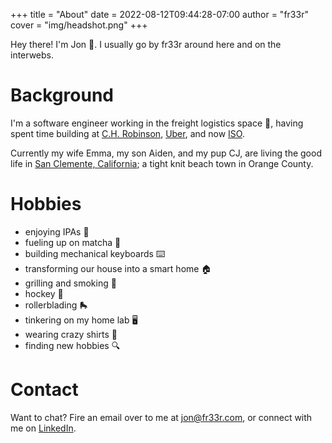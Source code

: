 +++
title = "About"
date = 2022-08-12T09:44:28-07:00
author = "fr33r"
cover = "img/headshot.png"
+++

Hey there! I'm Jon 👋. I usually go by fr33r around here and on the interwebs.

# Background

I'm a software engineer working in the freight logistics space 🚚, having spent
time building at [C.H. Robinson][chr], [Uber][uber-freight], and now [ISO][iso].

Currently my wife Emma, my son Aiden, and my pup CJ, are living the good life
in [San Clemente, California][san-clemente]; a tight knit beach town in
Orange County.

# Hobbies

- enjoying IPAs 🍻 
- fueling up on matcha 🍵
- building mechanical keyboards ⌨️ 
- transforming our house into a smart home 🏠
- grilling and smoking 🥩 
- hockey 🥅 
- rollerblading 🛼
- tinkering on my home lab 🖥
- wearing crazy shirts 👕 
- finding new hobbies 🔍

# Contact

Want to chat? Fire an email over to me at jon@fr33r.com, or connect with me on
[LinkedIn][linkedin].

[chr]: https://www.chrobinson.com/en-us/
[uber-freight]: https://www.uber.com/us/en/freight/shipper/
[iso]: https://iso.io/
[san-clemente]: https://en.wikipedia.org/wiki/San_Clemente,_California
[linkedin]: https://www.linkedin.com/in/jon-freer/
